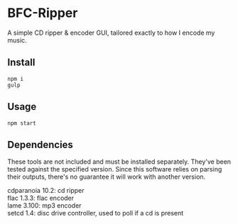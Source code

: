 # BFC-Ripper

A simple CD ripper & encoder GUI, tailored exactly to how I encode my music.

## Install

```shell
npm i
gulp
```
## Usage

````shell
npm start
````

## Dependencies
These tools are not included and must be installed separately. They've been tested against the specified version. Since this software relies on parsing their outputs, there's no guarantee it will work with another version.

cdparanoia 10.2: cd ripper  
flac 1.3.3: flac encoder  
lame 3.100: mp3 encoder  
setcd 1.4: disc drive controller, used to poll if a cd is present
